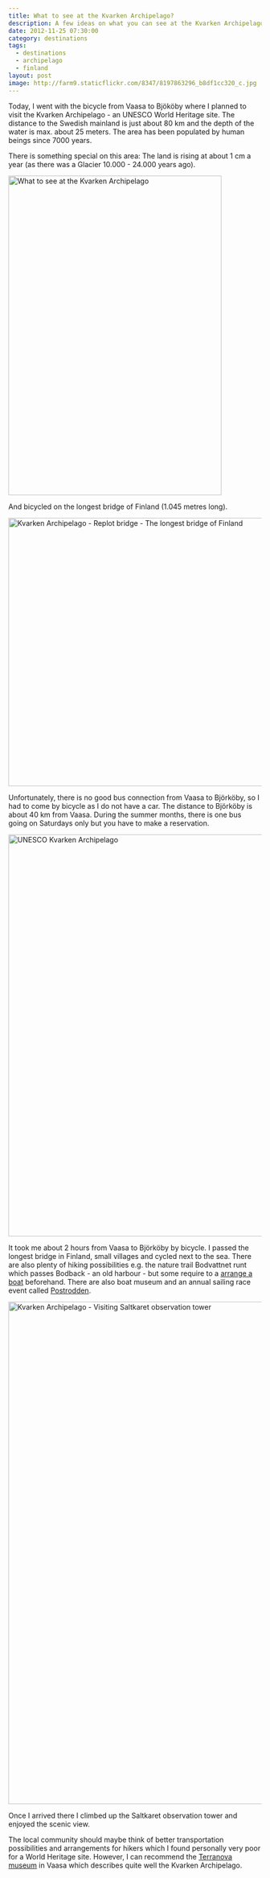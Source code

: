 ```yaml
---
title: What to see at the Kvarken Archipelago?
description: A few ideas on what you can see at the Kvarken Archipelago
date: 2012-11-25 07:30:00
category: destinations
tags:
  - destinations
  - archipelago
  - finland
layout: post
image: http://farm9.staticflickr.com/8347/8197863296_b8df1cc320_c.jpg
---
```

Today, I went with the bicycle from Vaasa to Bjököby where I planned to visit the Kvarken Archipelago - an UNESCO World Heritage site. The distance to the Swedish mainland is just about 80 km and the depth of the water is max. about 25 meters. The area has been populated by human beings since 7000 years.

There is something special on this area: The land is rising at about 1 cm a year (as there was a Glacier 10.000 - 24.000 years ago).

<img src="http://farm9.staticflickr.com/8347/8197863296_b8df1cc320_c.jpg" width="424" height="636" alt="What to see at the Kvarken Archipelago" >
<br>
<!--more-->

And bicycled on the longest bridge of Finland (1.045 metres long).

<img src="http://farm9.staticflickr.com/8070/8197870862_f64dd59551_c.jpg" width="800" height="534" alt="Kvarken Archipelago - Replot bridge - The longest bridge of Finland">

Unfortunately, there is no good bus connection from Vaasa to Bj&#246;rk&#246;by, so I had to come by bicycle as I do not have a car. The distance to Bj&#246;rk&#246;by is about 40 km from Vaasa. During the summer months, there is one bus going on Saturdays only but you have to make a reservation.

<img src="http://farm9.staticflickr.com/8344/8197787874_dba280322a_c.jpg" width="534" height="800" alt="UNESCO Kvarken Archipelago">

It took me about 2 hours from Vaasa to Björköby by bicycle. I passed the longest bridge in Finland, small villages and cycled next to the sea. There are also plenty of hiking possibilities e.g. the nature trail Bodvattnet runt which passes Bodback - an old harbour - but some require to a <a rel="nofollow" href="http://www.kvarkenworldheritage.fi/experience-kvarken/boat-transport/" target="_blank">arrange a boat</a> beforehand. There are also boat museum and an annual sailing race event called <a rel="nofollow" href="http://sv.wikipedia.org/wiki/Postrodden" target="_blank">Postrodden</a>.

<img src="http://farm9.staticflickr.com/8346/8196683667_b737c8a6f2_c.jpg" width="1000" alt="Kvarken Archipelago - Visiting Saltkaret observation tower">

Once I arrived there I climbed up the Saltkaret observation tower and enjoyed the scenic view.

The local community should maybe think of better transportation possibilities and arrangements for hikers which I found personally very poor for a World Heritage site. However, I can recommend the <a rel="nofollow" href="http://www.pohjanmaanmuseo.fi/?page=TERRANOVA&setlang=l3" target="_blank">Terranova museum</a> in Vaasa which describes quite well the Kvarken Archipelago.
